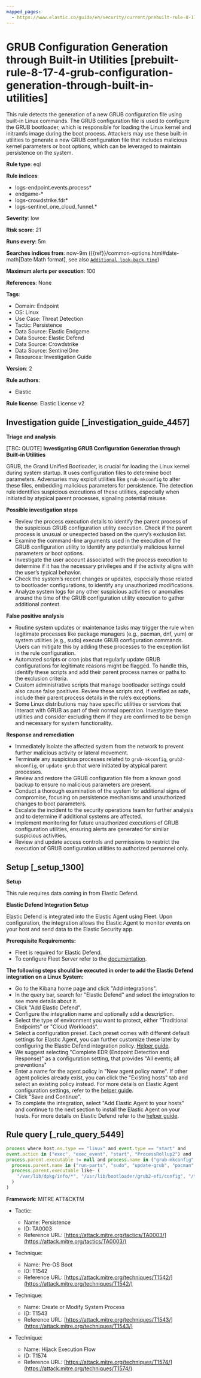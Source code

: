 ```yaml
---
mapped_pages:
  - https://www.elastic.co/guide/en/security/current/prebuilt-rule-8-17-4-grub-configuration-generation-through-built-in-utilities.html
---
```


# GRUB Configuration Generation through Built-in Utilities [prebuilt-rule-8-17-4-grub-configuration-generation-through-built-in-utilities]

This rule detects the generation of a new GRUB configuration file using built-in Linux commands. The GRUB configuration file is used to configure the GRUB bootloader, which is responsible for loading the Linux kernel and initramfs image during the boot process. Attackers may use these built-in utilities to generate a new GRUB configuration file that includes malicious kernel parameters or boot options, which can be leveraged to maintain persistence on the system.

**Rule type**: eql

**Rule indices**:

* logs-endpoint.events.process*
* endgame-*
* logs-crowdstrike.fdr*
* logs-sentinel_one_cloud_funnel.*

**Severity**: low

**Risk score**: 21

**Runs every**: 5m

**Searches indices from**: now-9m ({{ref}}/common-options.html#date-math[Date Math format], see also [`Additional look-back time`](docs-content://solutions/security/detect-and-alert/create-detection-rule.md#rule-schedule))

**Maximum alerts per execution**: 100

**References**: None

**Tags**:

* Domain: Endpoint
* OS: Linux
* Use Case: Threat Detection
* Tactic: Persistence
* Data Source: Elastic Endgame
* Data Source: Elastic Defend
* Data Source: Crowdstrike
* Data Source: SentinelOne
* Resources: Investigation Guide

**Version**: 2

**Rule authors**:

* Elastic

**Rule license**: Elastic License v2

## Investigation guide [_investigation_guide_4457]

**Triage and analysis**

[TBC: QUOTE]
**Investigating GRUB Configuration Generation through Built-in Utilities**

GRUB, the Grand Unified Bootloader, is crucial for loading the Linux kernel during system startup. It uses configuration files to determine boot parameters. Adversaries may exploit utilities like `grub-mkconfig` to alter these files, embedding malicious parameters for persistence. The detection rule identifies suspicious executions of these utilities, especially when initiated by atypical parent processes, signaling potential misuse.

**Possible investigation steps**

* Review the process execution details to identify the parent process of the suspicious GRUB configuration utility execution. Check if the parent process is unusual or unexpected based on the query’s exclusion list.
* Examine the command-line arguments used in the execution of the GRUB configuration utility to identify any potentially malicious kernel parameters or boot options.
* Investigate the user account associated with the process execution to determine if it has the necessary privileges and if the activity aligns with the user’s typical behavior.
* Check the system’s recent changes or updates, especially those related to bootloader configurations, to identify any unauthorized modifications.
* Analyze system logs for any other suspicious activities or anomalies around the time of the GRUB configuration utility execution to gather additional context.

**False positive analysis**

* Routine system updates or maintenance tasks may trigger the rule when legitimate processes like package managers (e.g., pacman, dnf, yum) or system utilities (e.g., sudo) execute GRUB configuration commands. Users can mitigate this by adding these processes to the exception list in the rule configuration.
* Automated scripts or cron jobs that regularly update GRUB configurations for legitimate reasons might be flagged. To handle this, identify these scripts and add their parent process names or paths to the exclusion criteria.
* Custom administrative scripts that manage bootloader settings could also cause false positives. Review these scripts and, if verified as safe, include their parent process details in the rule’s exceptions.
* Some Linux distributions may have specific utilities or services that interact with GRUB as part of their normal operation. Investigate these utilities and consider excluding them if they are confirmed to be benign and necessary for system functionality.

**Response and remediation**

* Immediately isolate the affected system from the network to prevent further malicious activity or lateral movement.
* Terminate any suspicious processes related to `grub-mkconfig`, `grub2-mkconfig`, or `update-grub` that were initiated by atypical parent processes.
* Review and restore the GRUB configuration file from a known good backup to ensure no malicious parameters are present.
* Conduct a thorough examination of the system for additional signs of compromise, focusing on persistence mechanisms and unauthorized changes to boot parameters.
* Escalate the incident to the security operations team for further analysis and to determine if additional systems are affected.
* Implement monitoring for future unauthorized executions of GRUB configuration utilities, ensuring alerts are generated for similar suspicious activities.
* Review and update access controls and permissions to restrict the execution of GRUB configuration utilities to authorized personnel only.


## Setup [_setup_1300]

**Setup**

This rule requires data coming in from Elastic Defend.

**Elastic Defend Integration Setup**

Elastic Defend is integrated into the Elastic Agent using Fleet. Upon configuration, the integration allows the Elastic Agent to monitor events on your host and send data to the Elastic Security app.

**Prerequisite Requirements:**

* Fleet is required for Elastic Defend.
* To configure Fleet Server refer to the [documentation](docs-content://reference/ingestion-tools/fleet/fleet-server.md).

**The following steps should be executed in order to add the Elastic Defend integration on a Linux System:**

* Go to the Kibana home page and click "Add integrations".
* In the query bar, search for "Elastic Defend" and select the integration to see more details about it.
* Click "Add Elastic Defend".
* Configure the integration name and optionally add a description.
* Select the type of environment you want to protect, either "Traditional Endpoints" or "Cloud Workloads".
* Select a configuration preset. Each preset comes with different default settings for Elastic Agent, you can further customize these later by configuring the Elastic Defend integration policy. [Helper guide](docs-content://solutions/security/configure-elastic-defend/configure-an-integration-policy-for-elastic-defend.md).
* We suggest selecting "Complete EDR (Endpoint Detection and Response)" as a configuration setting, that provides "All events; all preventions"
* Enter a name for the agent policy in "New agent policy name". If other agent policies already exist, you can click the "Existing hosts" tab and select an existing policy instead. For more details on Elastic Agent configuration settings, refer to the [helper guide](docs-content://reference/ingestion-tools/fleet/agent-policy.md).
* Click "Save and Continue".
* To complete the integration, select "Add Elastic Agent to your hosts" and continue to the next section to install the Elastic Agent on your hosts. For more details on Elastic Defend refer to the [helper guide](docs-content://solutions/security/configure-elastic-defend/install-elastic-defend.md).


## Rule query [_rule_query_5449]

```js
process where host.os.type == "linux" and event.type == "start" and
event.action in ("exec", "exec_event", "start", "ProcessRollup2") and
process.parent.executable != null and process.name in ("grub-mkconfig", "grub2-mkconfig", "update-grub") and not (
  process.parent.name in ("run-parts", "sudo", "update-grub", "pacman", "dockerd", "dnf", "rpm", "yum") or
  process.parent.executable like~ (
    "/var/lib/dpkg/info/*", "/usr/lib/bootloader/grub2-efi/config", "/tmp/newroot/*", "/usr/lib/kernel/install.d/*"
  )
)
```

**Framework**: MITRE ATT&CKTM

* Tactic:

    * Name: Persistence
    * ID: TA0003
    * Reference URL: [https://attack.mitre.org/tactics/TA0003/](https://attack.mitre.org/tactics/TA0003/)

* Technique:

    * Name: Pre-OS Boot
    * ID: T1542
    * Reference URL: [https://attack.mitre.org/techniques/T1542/](https://attack.mitre.org/techniques/T1542/)

* Technique:

    * Name: Create or Modify System Process
    * ID: T1543
    * Reference URL: [https://attack.mitre.org/techniques/T1543/](https://attack.mitre.org/techniques/T1543/)

* Technique:

    * Name: Hijack Execution Flow
    * ID: T1574
    * Reference URL: [https://attack.mitre.org/techniques/T1574/](https://attack.mitre.org/techniques/T1574/)




